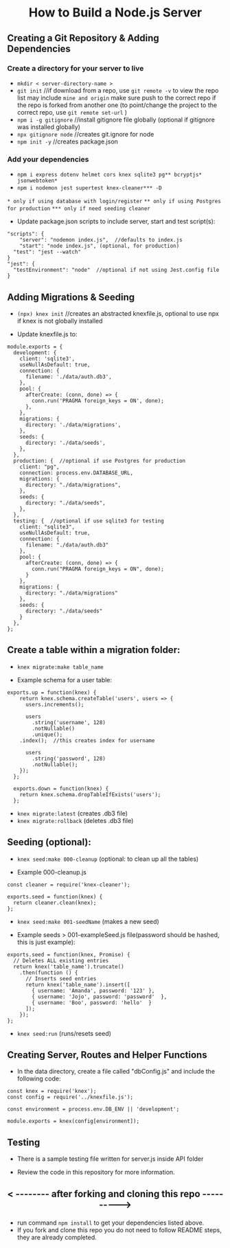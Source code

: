 # <p align="center">How to Build a Node.js Server</p>

## Creating a Git Repository & Adding Dependencies

### Create a directory for your server to live

- `mkdir < server-directory-name >`
- `git init` //if download from a repo, use `git remote -v` to view the repo list may include `mine and origin` make sure push to the correct repo if the repo is forked from another one (to point/change the project to the correct repo, use `git remote set-url` )
- `npm i -g gitignore` //install gitignore file globally (optional if gitignore was installed globally)
- `npx gitignore node` //creates git.ignore for node
- `npm init -y` //creates package.json

### Add your dependencies

- `npm i express dotenv helmet cors knex sqlite3 pg** bcryptjs* jsonwebtoken*`
- `npm i nodemon jest supertest knex-cleaner*** -D`

`* only if using database with login/register`
`** only if using Postgres for production`
`*** only if need seeding cleaner`

- Update package.json scripts to include server, start and test script(s):

```
"scripts": {
	"server": "nodemon index.js",  //defaults to index.js
	"start": "node index.js", (optional, for production)
  "test": "jest --watch"
}
"jest": {
  "testEnvironment": "node"  //optional if not using Jest.config file
}
```

## Adding Migrations & Seeding

- `(npx) knex init` //creates an abstracted knexfile.js, optional to use npx if knex is not globally installed

- Update knexfile.js to:

```
module.exports = {
  development: {
    client: 'sqlite3',
    useNullAsDefault: true,
    connection: {
      filename: './data/auth.db3',
    },
    pool: {
      afterCreate: (conn, done) => {
        conn.run('PRAGMA foreign_keys = ON', done);
      },
    },
    migrations: {
      directory: './data/migrations',
    },
    seeds: {
      directory: './data/seeds',
    },
  },
  production: {  //optional if use Postgres for production
    client: "pg",
    connection: process.env.DATABASE_URL,
    migrations: {
      directory: "./data/migrations",
    },
    seeds: {
      directory: "./data/seeds",
    },
  },
  testing: {  //optional if use sqlite3 for testing
    client: "sqlite3",
    useNullAsDefault: true,
    connection: {
      filename: "./data/auth.db3"
    },
    pool: {
      afterCreate: (conn, done) => {
        conn.run("PRAGMA foreign_keys = ON", done);
      }
    },
    migrations: {
      directory: "./data/migrations"
    },
    seeds: {
      directory: "./data/seeds"
    }
  },
};
```

## Create a table within a migration folder:

- `knex migrate:make table_name`

- Example schema for a user table:

```
exports.up = function(knex) {
    return knex.schema.createTable('users', users => {
      users.increments();

      users
        .string('username', 128)
        .notNullable()
        .unique();
	.index();  //this creates index for username

      users
        .string('password', 128)
        .notNullable();
    });
  };

  exports.down = function(knex) {
    return knex.schema.dropTableIfExists('users');
  };

```

- `knex migrate:latest` (creates .db3 file)
- `knex migrate:rollback` (deletes .db3 file)

## Seeding (optional):

- `knex seed:make 000-cleanup` (optional: to clean up all the tables)

- Example 000-cleanup.js

```
const cleaner = require('knex-cleaner');

exports.seed = function(knex) {
  return cleaner.clean(knex);
};
```

- `knex seed:make 001-seedName` (makes a new seed)

- Example seeds > 001-exampleSeed.js file(password should be hashed, this is just example):

```
exports.seed = function(knex, Promise) {
  // Deletes ALL existing entries
  return knex('table_name').truncate()
    .then(function () {
      // Inserts seed entries
      return knex('table_name').insert([
        { username: 'Amanda', password: '123' },
        { username: 'Jojo', password: 'password'  },
        { username: 'Boo', password: 'hello'  }
      ]);
    });
};
```

- `knex seed:run` (runs/resets seed)

## Creating Server, Routes and Helper Functions

- In the data directory, create a file called "dbConfig.js" and include the following code:

```
const knex = require('knex');
const config = require('../knexfile.js');

const environment = process.env.DB_ENV || 'development';

module.exports = knex(config[environment]);
```

## Testing

- There is a sample testing file written for server.js inside API folder

- Review the code in this repository for more information.

## <p align="center">< -------- after forking and cloning this repo ----------></p>

- run command `npm install` to get your dependencies listed above.
- If you fork and clone this repo you do not need to follow README steps, they are already completed.
